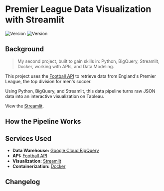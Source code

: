 # Premier League Data Visualization with Streamlit

<div>
    <img alt="Version" src="https://img.shields.io/badge/Current Version-1.0-blue.svg?cacheSeconds=2592000" />
    <img alt="Version" src="https://img.shields.io/badge/Project Number-2-orange.svg?cacheSeconds=2592000" />
</div>


## Background

> My second project, built to gain skills in: Python, BigQuery, Streamlit, Docker, working with APIs, and Data Modeling.

This project uses the [Football API](https://rapidapi.com/api-sports/api/api-football/) to retrieve data from England's Premier League, the top division for men's soccer.

Using Python, BigQuery, and Streamlit, this data pipeline turns raw JSON data into an interactive visualization on Tableau.

View the [Streamlit](https://google.com).

## How the Pipeline Works

## Services Used
* **Data Warehouse:** [Google Cloud BigQuery](https://cloud.google.com/bigquery)
* **API:** [Football API](https://www.api-football.com)
* **Visualization:** [Streamlit](https://streamlit.io)
* **Containerization:** [Docker](https://www.docker.com)

## Changelog